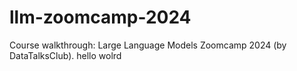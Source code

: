 # llm-zoomcamp-2024
Course walkthrough: Large Language Models Zoomcamp 2024 (by DataTalksClub).
hello wolrd